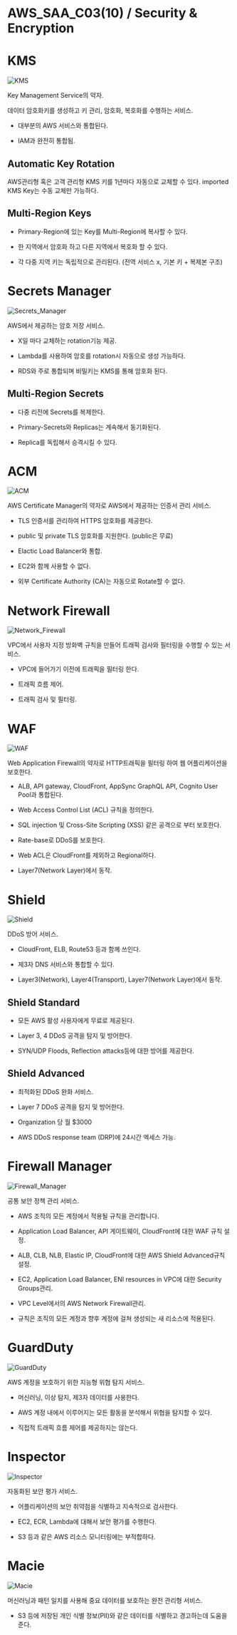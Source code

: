 # AWS_SAA_C03(10) / Security & Encryption

# KMS

![KMS](./pictures/KMS.png)

Key Management Service의 약자.

데이터 암호화키를 생성하고 키 관리, 암호화, 복호화를 수행하는 서비스.

- 대부분의 AWS 서비스와 통합된다.

- IAM과 완전히 통합됨.

## Automatic Key Rotation

AWS관리형 혹은 고객 관리형 KMS 키를 1년마다 자동으로 교체할 수 있다. imported KMS Key는 수동 교체만 가능하다.

## Multi-Region Keys

- Primary-Region에 있는 Key를 Multi-Region에 복사할 수 있다.

- 한 지역에서 암호화 하고 다른 지역에서 복호화 할 수 있다.

- 각 다중 지역 키는 독립적으로 관리된다. (전역 서비스 x, 기본 키 + 복제본 구조)

# Secrets Manager

![Secrets_Manager](./pictures/Secrets_Manager.png)

AWS에서 제공하는 암호 저장 서비스.

- X일 마다 교체하는 rotation기능 제공.

- Lambda를 사용하여 암호를 rotation시 자동으로 생성 가능하다.

- RDS와 주로 통합되며 비밀키는 KMS를 통해 암호화 된다.

## Multi-Region Secrets

- 다중 리전에 Secrets를 복제한다.

- Primary-Secrets와 Replicas는 계속해서 동기화된다.

- Replica를 독립해서 승격시킬 수 있다.

# ACM

![ACM](./pictures/ACM.png)

AWS Certificate Manager의 약자로 AWS에서 제공하는 인증서 관리 서비스.

- TLS 인증서를 관리하여 HTTPS 암호화를 제공한다.

- public 및 private TLS 암호화를 지원한다. (public은 무료)

- Elactic Load Balancer와 통합.

- EC2와 함께 사용할 수 없다.

- 외부 Certificate Authority (CA)는 자동으로 Rotate할 수 없다.

# Network Firewall

![Network_Firewall](./pictures/Network_Firewall.png)

VPC에서 사용자 지정 방화벽 규칙을 만들어 트래픽 검사와 필터링을 수행할 수 있는 서비스.

- VPC에 들어가기 이전에 트래픽을 필터링 한다.

- 트래픽 흐름 제어.

- 트래픽 검사 및 필터링.

# WAF

![WAF](./pictures/WAF.png)

Web Application Firewall의 약자로 HTTP트래픽을 필터링 하여 웹 어플리케이션을 보호한다.

- ALB, API gateway, CloudFront, AppSync GraphQL API, Cognito User Pool과 통합된다.

- Web Access Control List (ACL) 규칙을 정의한다.

- SQL injection 및 Cross-Site Scripting (XSS) 같은 공격으로 부터 보호한다.

- Rate-base로 DDoS를 보호한다.

- Web ACL은 CloudFront를 제외하고 Regional하다.

- Layer7(Network Layer)에서 동작.

# Shield

![Shield](./pictures/Shield.png)

DDoS 방어 서비스.

- CloudFront, ELB, Route53 등과 함께 쓰인다.

- 제3자 DNS 서비스와 통합할 수 있다.

- Layer3(Network), Layer4(Transport), Layer7(Network Layer)에서 동작.

## Shield Standard

- 모든 AWS 활성 사용자에게 무료로 제공된다.

- Layer 3, 4 DDoS 공격을 탐지 및 방어한다.

- SYN/UDP Floods, Reflection attacks등에 대한 방어를 제공한다.

## Shield Advanced

- 최적화된 DDoS 완화 서비스.

- Layer 7 DDoS 공격을 탐지 및 방어한다.

- Organization 당 월 $3000

- AWS DDoS response team (DRP)에 24시간 엑세스 가능.

# Firewall Manager

![Firewall_Manager](./pictures/Firewall_Manager.png)

공통 보안 정책 관리 서비스.

- AWS 조직의 모든 계정에서 적용될 규칙을 관리합니다.

- Application Load Balancer, API 게이트웨이, CloudFront에 대한 WAF 규칙 설정.

- ALB, CLB, NLB, Elastic IP, CloudFront에 대한 AWS Shield Advanced규칙 설정.

- EC2, Application Load Balancer, ENI resources in VPC에 대한 Security Groups관리.

- VPC Level에서의 AWS Network Firewall관리.

- 규칙은 조직의 모든 계정과 향후 계정에 걸쳐 생성되는 새 리소스에 적용된다.

# GuardDuty

![GuardDuty](./pictures/GuardDuty.png)

AWS 계정을 보호하기 위한 지능형 위협 탐지 서비스.

- 머신러닝, 이상 탐지, 제3자 데이터를 사용한다.

- AWS 계정 내에서 이루어지는 모든 활동을 분석해서 위협을 탐지할 수 있다.

- 직접적 트래픽 흐름 제어를 제공하지는 않는다.

# Inspector

![Inspector](./pictures/Inspector.png)

자동화된 보안 평가 서비스.

- 어플리케이션의 보안 취약점을 식별하고 지속적으로 검사한다.

- EC2, ECR, Lambda에 대해서 보안 평가를 수행한다.

- S3 등과 같은 AWS 리소스 모니터링에는 부적합하다.

# Macie

![Macie](./pictures/Macie.png)

머신러닝과 패턴 일치를 사용해 중요 데이터를 보호하는 완전 관리형 서비스.

- S3 등에 저장된 개인 식별 정보(PII)와 같은 데이터를 식별하고 경고하는데 도움을 준다.
